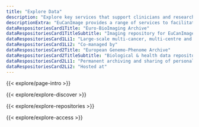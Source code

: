 ```yaml
---
title: "Explore Data"
description: "Explore key services that support clinicians and researchers in discovering and accessing EuCanImage data through dedicated subsections"
descriptionExtra: "EuCanImage provides a range of services to facilitate data discovery and access for the scientific and clinical community. In the following subsections, users can explore platform features specifically designed to support the retrieval of imaging and health data, and to understand the conditions under which such data can be accessed and used."
dataRespositoriesCard1Title: "Euro-BioImaging Archive"
dataRespositoriesCard1TitleSubtitle: "Imaging repository for EuCanImage"
dataRespositoriesCard1Li1: "Large-scale multi-cancer, multi-centre and multi-modal image repository."
dataRespositoriesCard1Li2: "Co-managed by"
dataRespositoriesCard2Title: "European Genemo-Phenome Archive"
dataRespositoriesCard2TitleSubtitle: "Biological & health data repository for EuCanImage"
dataRespositoriesCard2Li1: "Permanent archiving and sharing of personally identifiable genetic, phenotypic, and clinical data."
dataRespositoriesCard2Li2: "Hosted at"
---
```

{{< explore/page-intro >}}

{{< explore/explore-discover >}}

{{< explore/explore-repositories >}}

{{< explore/explore-access >}}